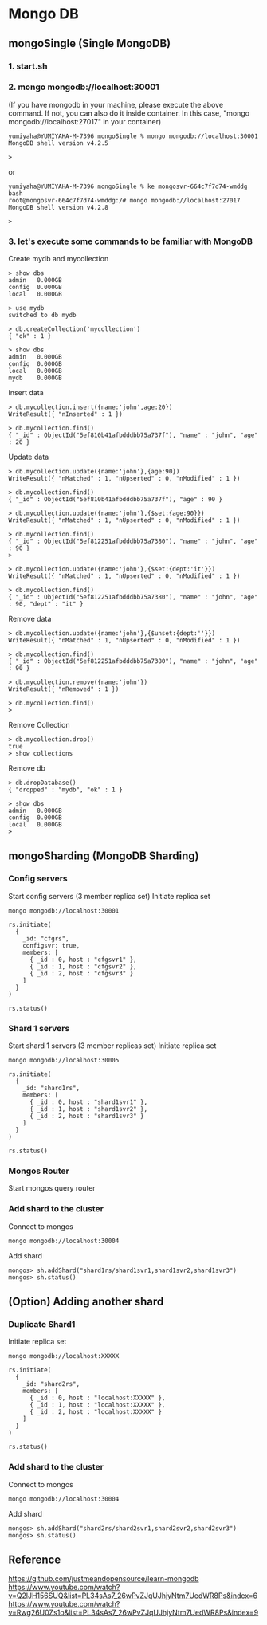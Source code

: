 # Mongo DB

## mongoSingle (Single MongoDB)

### 1. start.sh

### 2. mongo mongodb://localhost:30001
(If you have mongodb in your machine, please execute the above command. If not, you can also do it inside container. In this case, "mongo mongodb://localhost:27017" in your container)

```
yumiyaha@YUMIYAHA-M-7396 mongoSingle % mongo mongodb://localhost:30001  
MongoDB shell version v4.2.5

> 
```

or

```
yumiyaha@YUMIYAHA-M-7396 mongoSingle % ke mongosvr-664c7f7d74-wmddg bash
root@mongosvr-664c7f7d74-wmddg:/# mongo mongodb://localhost:27017
MongoDB shell version v4.2.8

> 
```

### 3. let's execute some commands to be familiar with MongoDB
Create mydb and mycollection
```
> show dbs
admin   0.000GB
config  0.000GB
local   0.000GB

> use mydb
switched to db mydb

> db.createCollection('mycollection')
{ "ok" : 1 }

> show dbs
admin   0.000GB
config  0.000GB
local   0.000GB
mydb    0.000GB
```

Insert data
```
> db.mycollection.insert({name:'john',age:20})
WriteResult({ "nInserted" : 1 })

> db.mycollection.find()
{ "_id" : ObjectId("5ef810b41afbdddbb75a737f"), "name" : "john", "age" : 20 }

```

Update data
```
> db.mycollection.update({name:'john'},{age:90})
WriteResult({ "nMatched" : 1, "nUpserted" : 0, "nModified" : 1 })

> db.mycollection.find()
{ "_id" : ObjectId("5ef810b41afbdddbb75a737f"), "age" : 90 }
```

```
> db.mycollection.update({name:'john'},{$set:{age:90}})
WriteResult({ "nMatched" : 1, "nUpserted" : 0, "nModified" : 1 })

> db.mycollection.find()
{ "_id" : ObjectId("5ef812251afbdddbb75a7380"), "name" : "john", "age" : 90 }
> 
```

```
> db.mycollection.update({name:'john'},{$set:{dept:'it'}})
WriteResult({ "nMatched" : 1, "nUpserted" : 0, "nModified" : 1 })

> db.mycollection.find()
{ "_id" : ObjectId("5ef812251afbdddbb75a7380"), "name" : "john", "age" : 90, "dept" : "it" }
```

Remove data
```
> db.mycollection.update({name:'john'},{$unset:{dept:''}})
WriteResult({ "nMatched" : 1, "nUpserted" : 0, "nModified" : 1 })

> db.mycollection.find()
{ "_id" : ObjectId("5ef812251afbdddbb75a7380"), "name" : "john", "age" : 90 }
```

```
> db.mycollection.remove({name:'john'})
WriteResult({ "nRemoved" : 1 })

> db.mycollection.find()
> 
```

Remove Collection
```
> db.mycollection.drop()
true
> show collections
```

Remove db
```
> db.dropDatabase()
{ "dropped" : "mydb", "ok" : 1 }

> show dbs
admin   0.000GB
config  0.000GB
local   0.000GB
> 
```


## mongoSharding (MongoDB Sharding)

### Config servers
Start config servers (3 member replica set)
Initiate replica set
```
mongo mongodb://localhost:30001
```
```
rs.initiate(
  {
    _id: "cfgrs",
    configsvr: true,
    members: [
      { _id : 0, host : "cfgsvr1" },
      { _id : 1, host : "cfgsvr2" },
      { _id : 2, host : "cfgsvr3" }
    ]
  }
)

rs.status()
```

### Shard 1 servers
Start shard 1 servers (3 member replicas set)
Initiate replica set
```
mongo mongodb://localhost:30005
```
```
rs.initiate(
  {
    _id: "shard1rs",
    members: [
      { _id : 0, host : "shard1svr1" },
      { _id : 1, host : "shard1svr2" },
      { _id : 2, host : "shard1svr3" }
    ]
  }
)

rs.status()
```

### Mongos Router
Start mongos query router

### Add shard to the cluster
Connect to mongos
```
mongo mongodb://localhost:30004
```
Add shard
```
mongos> sh.addShard("shard1rs/shard1svr1,shard1svr2,shard1svr3")
mongos> sh.status()
```
## (Option) Adding another shard

### Duplicate Shard1
Initiate replica set
```
mongo mongodb://localhost:XXXXX
```
```
rs.initiate(
  {
    _id: "shard2rs",
    members: [
      { _id : 0, host : "localhost:XXXXX" },
      { _id : 1, host : "localhost:XXXXX" },
      { _id : 2, host : "localhost:XXXXX" }
    ]
  }
)

rs.status()
```
### Add shard to the cluster
Connect to mongos
```
mongo mongodb://localhost:30004
```
Add shard
```
mongos> sh.addShard("shard2rs/shard2svr1,shard2svr2,shard2svr3")
mongos> sh.status()
```


## Reference
https://github.com/justmeandopensource/learn-mongodb
https://www.youtube.com/watch?v=Q2lJH156SUQ&list=PL34sAs7_26wPvZJqUJhjyNtm7UedWR8Ps&index=6
https://www.youtube.com/watch?v=Rwg26U0Zs1o&list=PL34sAs7_26wPvZJqUJhjyNtm7UedWR8Ps&index=9

